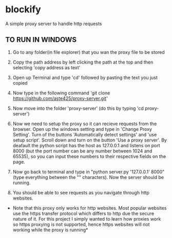 # blockify
A simple proxy server to handle http requests

## TO RUN IN WINDOWS

1) Go to any folder(in file explorer) that you wan the proxy file to be stored

2) Copy the path address by left clicking the path at the top and then selecting 'copy address as text'

3) Open up Terminal and type 'cd' followed by pasting the text you just copied

4) Now type in the following command 'git clone https://github.com/aste425/proxy-server.git'

5) Now move into the folder 'proxy-server' (do this by typing 'cd proxy-server')

6) Now we need to setup the proxy so it can recieve requests from the browser. Open up the windows setting and type in 'Change Proxy Setting'. Turn of the buttons 'Automatically detect settings' and 'use setup script'. Scroll down and turn on the button 'Use a proxy server'. By deafault the python script has the host as 127.0.0.1 and listens on port 8000 (but the port number can be any number between 1024 and 65535), so you can input these numbers to their respective fields on the page.

7) Now go back to terminal and type in "python server.py '127.0.0.1' 8000" (type everything between the "" characters). Now the server should be running.

8) You should be able to see requests as you navigate through http websites.

* Note that this proxy only works for http websites. Most popular websites use the https transfer protocol which differs to http due the secure nature of it. For this project I simply wanted to learn how proxies work so https proxying is not supported, hence https websites will not working while the proxy is running*
